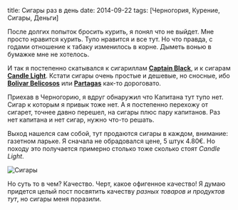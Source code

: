 title: Сигары раз в день
date: 2014-09-22
tags: [Черногория, Курение, Сигары, Деньги]

После долгих попыток бросить курить, я понял что не выйдет. Мне просто нравится курить. Тупо нравится и все тут. Но что правда, с годами отношение к табаку изменилось в корне. Дыметь вонью в бумажке мне не хотелось. 

И так я постепенно скатывался к сигариллам [**Captain Black**](https://www.google.me/?gws_rd=ssl#q=Captain+Black), и к сигарам [**Candle Light**](https://www.google.me/?gws_rd=ssl#q=candlelight+cigars). Кстати сигары очень простые и дешевые, но сносные, ибо [**Bolivar Belicosos**](https://www.google.me/search?q=Bolivar+Belicosos&oq=Bolivar+Belicosos&aqs=chrome..69i57j69i60l2.517j0j7&sourceid=chrome&es_sm=119&ie=UTF-8) или [**Partagas**](https://www.google.me/search?q=Partagas&oq=Partagas&aqs=chrome..69i57j69i59j69i60l2.349j0j7&sourceid=chrome&es_sm=119&ie=UTF-8) как-то дороговато.

Приехав в Черногорию, я вдруг обнаружил что Капитана тут тупо нет. Сигар к которым я привык тоже нет. А я постепенно перехожу от сигарет, точнее давно перешел, на сигары плюс пару капитанов. Раз нет капитана и нет сигар, нужно что-то решать.

Выход нашелся сам собой, тут продаются сигары в каждом, внимание: газетном ларьке. Я сначала не обрадовался цене, 5 штук 4.80€. Но походу это получается примерно столько тоже сколько стоят *Candle Light*. 

![Сигары](/media/images/cigars.jpg)

Но суть то в чем? Качество. Черт, какое офигенное качество! Я думаю придется целый пост посвятить качеству _разных товаров и продуктов тут_, но сигары меня поразили.